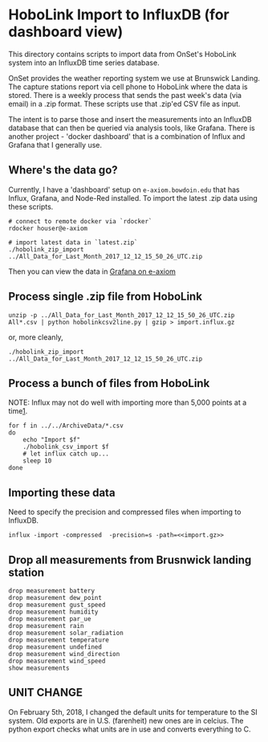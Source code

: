 # HoboLink Import to InfluxDB (for dashboard view)

This directory contains scripts to import data from OnSet's HoboLink system into an InfluxDB time series database. 

OnSet provides the weather reporting system we use at Brunswick Landing. The capture stations report via cell phone to HoboLink where the data is stored. There is a weekly process that sends the past week's data (via email) in a .zip format. These scripts use that .zip'ed CSV file as input.

The intent is to parse those and insert the measurements into an InfluxDB database that can then be queried via analysis tools, like Grafana. There is another project - 'docker dashboard' that is a combination of Influx and Grafana that I generally use.

## Where's the data go?

Currently, I have a 'dashboard' setup on `e-axiom.bowdoin.edu` that has Influx, Grafana, and Node-Red installed. To import the latest .zip data using these scripts.

```
# connect to remote docker via `rdocker`
rdocker houser@e-axiom

# import latest data in `latest.zip`
./hobolink_zip_import ../All_Data_for_Last_Month_2017_12_12_15_50_26_UTC.zip
```

Then you can view the data in [Grafana on e-axiom](http://e-axiom.bowdoin.edu/grafana/)


## Process single .zip file from HoboLink

```
unzip -p ../All_Data_for_Last_Month_2017_12_12_15_50_26_UTC.zip All*.csv | python hobolinkcsv2line.py | gzip > import.influx.gz
```

or, more cleanly,

```
./hobolink_zip_import ../All_Data_for_Last_Month_2017_12_12_15_50_26_UTC.zip
```

## Process a bunch of files from HoboLink

NOTE: Influx may not do well with importing more than 5,000 points at a time[1](https://docs.influxdata.com/influxdb/v1.4/tools/shell/).

```
for f in ../../ArchiveData/*.csv
do
	echo "Import $f"
	./hobolink_csv_import $f
	# let influx catch up...
	sleep 10
done
```

## Importing these data

Need to specify the precision and compressed files when importing to InfluxDB.

```
influx -import -compressed  -precision=s -path=<<import.gz>>
```

## Drop all measurements from Brusnwick landing station

```
drop measurement battery
drop measurement dew_point
drop measurement gust_speed
drop measurement humidity
drop measurement par_ue
drop measurement rain
drop measurement solar_radiation
drop measurement temperature
drop measurement undefined
drop measurement wind_direction
drop measurement wind_speed
show measurements
```


## UNIT CHANGE

On February 5th, 2018, I changed the default units for temperature to the SI system. Old exports are in U.S. (farenheit) new ones are in celcius. The python export checks what units are in use and converts everything to C.

